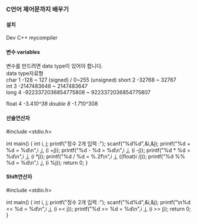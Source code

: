 ### C언어 제어문까지 배우기

#### 설치
Dev C++
mycompiler  

#### 변수 variables
변수를 만드려면 data type이 있어야 합니다.   
data type자료형  
char   1   -128 ~ 127 (signed)  / 0~255 (unsigned)
short  2   -32768 ~ 32767  
int    3   -2147483648 ~ 2147483647  
long   4   -9223372036854775808 ~ 9223372036854775807  

float  4   -3.4*10^38
double 8   -1.7*10^308

#### 산술연산자
#include <stdio.h>

int main() {
    int i, j;
    printf("정수 2개 입력 :");
    scanf("%d%d",&i,&j);
    printf("%d + %d = %d\n",i ,j, (i +j));
    printf("%d - %d = %d\n",i ,j, (i -j));
    printf("%d * %d = %d\n",i ,j, (i *j));
    printf("%d / %d = %.2f\n",i ,j, ((float)i /j));
    printf("%d %% %d = %d\n",i ,j, (i %j));
    return 0;
}

#### Shift연산자
#include <stdio.h>

int main() {
    int i, j;
    printf("정수 2개 입력 :");
    scanf("%d%d",&i,&j);
    printf("\n%d << %d = %d\n",i ,j, (i << j));
    printf("%d >> %d = %d\n",i ,j, (i >> j));
    return 0;
}











